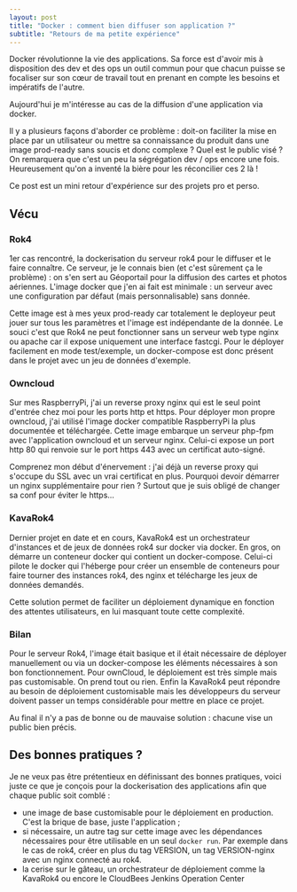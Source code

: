 ```yaml
---
layout: post
title: "Docker : comment bien diffuser son application ?"
subtitle: "Retours de ma petite expérience"
---
```


Docker révolutionne la vie des applications. Sa force est d'avoir mis à disposition des dev et des ops un outil commun pour que chacun puisse se focaliser sur son cœur de travail tout en prenant en compte les besoins et impératifs de l'autre. 

Aujourd'hui je m'intéresse au cas de la diffusion d'une application via docker.

Il y a plusieurs façons d'aborder ce problème : doit-on faciliter la mise en place par un utilisateur ou mettre sa connaissance du produit dans une image prod-ready sans soucis et donc complexe ? Quel est le public visé ? On remarquera que c'est un peu la ségrégation dev / ops encore une fois. Heureusement qu'on a inventé la bière pour les réconcilier ces 2 là !

Ce post est un mini retour d'expérience sur des projets pro et perso.

## Vécu

### Rok4

1er cas rencontré, la dockerisation du serveur rok4 pour le diffuser et le faire connaître. Ce serveur, je le connais bien (et c'est sûrement ça le problème) : on s'en sert au Géoportail pour la diffusion des cartes et photos aériennes. L'image docker que j'en ai fait est minimale : un serveur avec une configuration par défaut (mais personnalisable) sans donnée.

Cette image est à mes yeux prod-ready car totalement le deployeur peut jouer sur tous les paramètres et l'image est indépendante de la donnée. Le souci c'est que Rok4 ne peut fonctionner sans un serveur web type nginx ou apache car il expose uniquement une interface fastcgi. Pour le déployer facilement en mode test/exemple, un docker-compose est donc présent dans le projet avec un jeu de données d'exemple.

### Owncloud

Sur mes RaspberryPi, j'ai un reverse proxy nginx qui est le seul point d'entrée chez moi pour les ports http et https. Pour déployer mon propre owncloud, j'ai utilisé l'image docker compatible RaspberryPi la plus documentée et téléchargée. Cette image embarque un serveur php-fpm avec l'application owncloud et un serveur nginx. Celui-ci expose un port http 80 qui renvoie sur le port https 443 avec un certificat auto-signé.

Comprenez mon début d'énervement : j'ai déjà un reverse proxy qui s'occupe du SSL avec un vrai certificat en plus. Pourquoi devoir démarrer un nginx supplémentaire pour rien ? Surtout que je suis obligé de changer sa conf pour éviter le https...

### KavaRok4

Dernier projet en date et en cours, KavaRok4 est un orchestrateur d'instances et de jeux de données rok4 sur docker via docker. En gros, on démarre un conteneur docker qui contient un docker-compose. Celui-ci pilote le docker qui l'héberge pour créer un ensemble de conteneurs pour faire tourner des instances rok4, des nginx et télécharge les jeux de données demandés.

Cette solution permet de faciliter un déploiement dynamique en fonction des attentes utilisateurs, en lui masquant toute cette complexité.

### Bilan

Pour le serveur Rok4, l'image était basique et il était nécessaire de déployer manuellement ou via un docker-compose les éléments nécessaires à son bon fonctionnement.
Pour ownCloud, le déploiement est très simple mais pas customisable. On prend tout ou rien.
Enfin la KavaRok4 peut répondre au besoin de déploiement customisable mais les développeurs du serveur doivent passer un temps considérable pour mettre en place ce projet.

Au final il n'y a pas de bonne ou de mauvaise solution : chacune vise un public bien précis.

## Des bonnes pratiques ?

Je ne veux pas être prétentieux en définissant des bonnes pratiques, voici juste ce que je conçois pour la dockerisation des applications afin que chaque public soit comblé : 

- une image de base customisable pour le déploiement en production. C'est la brique de base, juste l'application ;
- si nécessaire, un autre tag sur cette image avec les dépendances nécessaires pour être utilisable en un seul `docker run`. Par exemple dans le cas de rok4, créer en plus du tag VERSION, un tag VERSION-nginx avec un nginx connecté au rok4.
- la cerise sur le gâteau, un orchestrateur de déploiement comme la KavaRok4 ou encore le CloudBees Jenkins Operation Center

